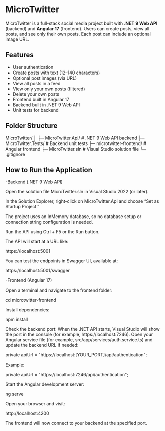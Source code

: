 # MicroTwitter

MicroTwitter is a full-stack social media project built with **.NET 9 Web API** (backend) and **Angular 17** (frontend). Users can create posts, view all posts, and see only their own posts. Each post can include an optional image URL.

## Features

- User authentication
- Create posts with text (12–140 characters)
- Optional post images (via URL)
- View all posts in a feed
- View only your own posts (filtered)
- Delete your own posts
- Frontend built in Angular 17
- Backend built in .NET 9 Web API
- Unit tests for backend

## Folder Structure

MicroTwitter/
│
├─ MicroTwitter.Api/ # .NET 9 Web API backend
├─ MicroTwitter.Tests/ # Backend unit tests
├─ microtwitter-frontend/ # Angular frontend
├─ MicroTwitter.sln # Visual Studio solution file
└─ .gitignore

## How to Run the Application

-Backend (.NET 9 Web API)

Open the solution file MicroTwitter.sln in Visual Studio 2022 (or later).

In the Solution Explorer, right-click on MicroTwitter.Api and choose “Set as Startup Project.”

The project uses an InMemory database, so no database setup or connection string configuration is needed.

Run the API using Ctrl + F5 or the Run button.

The API will start at a URL like:

https://localhost:5001


You can test the endpoints in Swagger UI, available at:

https://localhost:5001/swagger


-Frontend (Angular 17)

Open a terminal and navigate to the frontend folder:

cd microtwitter-frontend


Install dependencies:

npm install


Check the backend port:
When the .NET API starts, Visual Studio will show the port in the console (for example, https://localhost:7246).
Open your Angular service file (for example, src/app/services/auth.service.ts) and update the backend URL if needed:

private apiUrl = "https://localhost:[YOUR_PORT]/api/authentication";


Example:

private apiUrl = "https://localhost:7246/api/authentication";


Start the Angular development server:

ng serve


Open your browser and visit:

http://localhost:4200


The frontend will now connect to your backend at the specified port.
